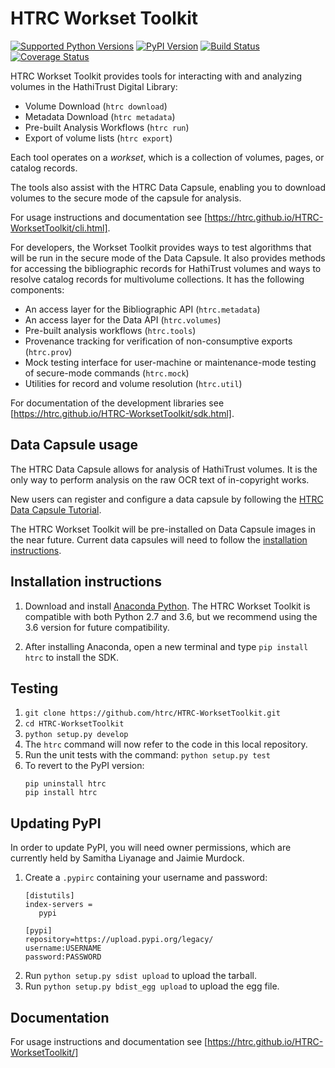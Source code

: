 # HTRC Workset Toolkit
[![Supported Python Versions](https://img.shields.io/pypi/pyversions/htrc.svg)](https://pypi.python.org/pypi/htrc)
[![PyPI Version](https://img.shields.io/pypi/v/htrc.svg)](https://pypi.python.org/pypi/htrc)
[![Build Status](https://travis-ci.org/htrc/HTRC-WorksetToolkit.svg?branch=master)](https://travis-ci.org/htrc/HTRC-WorksetToolkit)
[![Coverage Status](https://coveralls.io/repos/github/htrc/HTRC-WorksetToolkit/badge.svg?branch=master)](https://coveralls.io/github/htrc/HTRC-WorksetToolkit?branch=master)

HTRC Workset Toolkit provides tools for interacting with and analyzing volumes in the HathiTrust Digital Library:

- Volume Download (`htrc download`)
- Metadata Download (`htrc metadata`)
- Pre-built Analysis Workflows (`htrc run`)
- Export of volume lists (`htrc export`)

Each tool operates on a *workset*, which is a collection of volumes, pages, or catalog records. 

The tools also assist with the HTRC Data Capsule, enabling you to download volumes to the secure mode of the capsule for analysis.

For usage instructions and documentation see [https://htrc.github.io/HTRC-WorksetToolkit/cli.html].

For developers, the Workset Toolkit provides ways to test algorithms that will be run in the secure mode of the Data Capsule. It also provides methods for accessing the bibliographic records for HathiTrust volumes and ways to resolve catalog records for multivolume collections. It has the following components:

- An access layer for the Bibliographic API (`htrc.metadata`)
- An access layer for the Data API (`htrc.volumes`)
- Pre-built analysis workflows (`htrc.tools`)
- Provenance tracking for verification of non-consumptive exports (`htrc.prov`)
- Mock testing interface for user-machine or maintenance-mode testing of
  secure-mode commands (`htrc.mock`)
- Utilities for record and volume resolution (`htrc.util`)

For documentation of the development libraries see [https://htrc.github.io/HTRC-WorksetToolkit/sdk.html].

## Data Capsule usage
The HTRC Data Capsule allows for analysis of HathiTrust volumes. It is the only way to perform analysis on the raw OCR text of in-copyright works.

New users can register and configure a data capsule by following the [HTRC Data Capsule Tutorial](https://wiki.htrc.illinois.edu/display/COM/HTRC+Data+Capsule+Tutorial).

The HTRC Workset Toolkit will be pre-installed on Data Capsule images in the near future. Current data capsules will need to follow the [installation instructions](#installation-instructions).


## Installation instructions

1. Download and install [Anaconda Python](https://www.continuum.io/downloads). The HTRC Workset Toolkit is compatible with both Python 2.7 and 3.6, but we recommend using the 3.6 version for future compatibility.

2. After installing Anaconda, open a new terminal and type `pip install htrc` to install the SDK.

## Testing

1. `git clone https://github.com/htrc/HTRC-WorksetToolkit.git`
2. `cd HTRC-WorksetToolkit`
3. `python setup.py develop`
4. The `htrc` command will now refer to the code in this local repository.
5. Run the unit tests with the command: `python setup.py test`
6. To revert to the PyPI version:
   ```
   pip uninstall htrc
   pip install htrc
   ```

## Updating PyPI
In order to update PyPI, you will need owner permissions, which are currently held by Samitha Liyanage and Jaimie Murdock.

1. Create a `.pypirc` containing your username and password:
   ```
   [distutils]
   index-servers =
      pypi

   [pypi]
   repository=https://upload.pypi.org/legacy/
   username:USERNAME
   password:PASSWORD
   ```
2. Run `python setup.py sdist upload` to upload the tarball.
3. Run `python setup.py bdist_egg upload` to upload the egg file.

## Documentation
For usage instructions and documentation see [https://htrc.github.io/HTRC-WorksetToolkit/]
